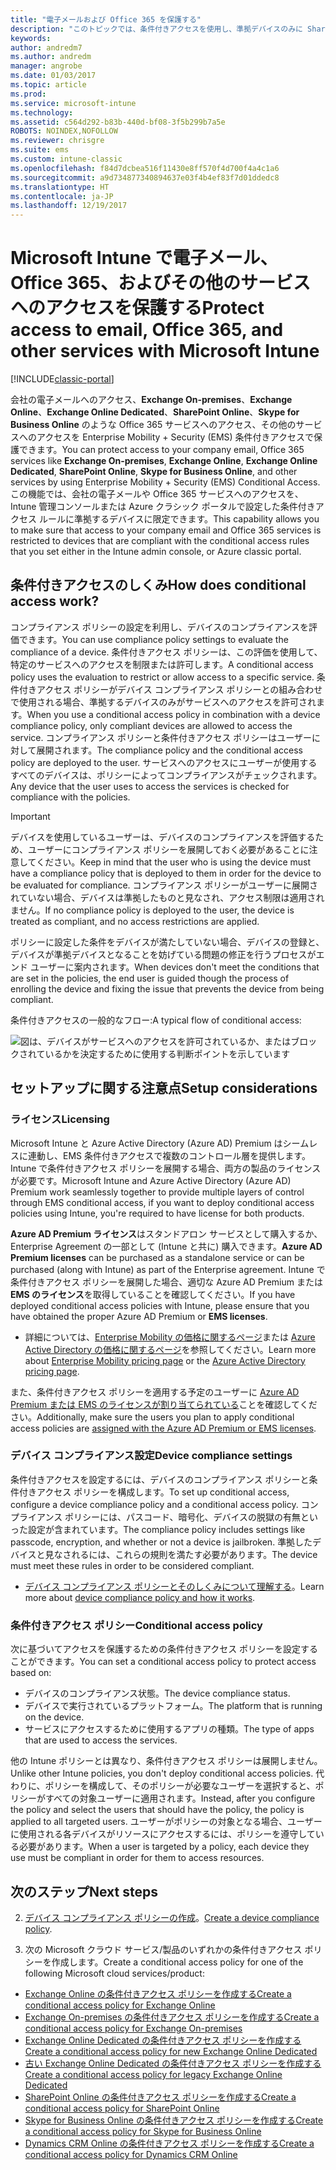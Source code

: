 ```yaml
---
title: "電子メールおよび Office 365 を保護する"
description: "このトピックでは、条件付きアクセスを使用し、準拠デバイスのみに SharePoint Online およびその他のサービスの会社の電子メールや会社データへのアクセスを許可する方法について説明します。"
keywords: 
author: andredm7
ms.author: andredm
manager: angrobe
ms.date: 01/03/2017
ms.topic: article
ms.prod: 
ms.service: microsoft-intune
ms.technology: 
ms.assetid: c564d292-b83b-440d-bf08-3f5b299b7a5e
ROBOTS: NOINDEX,NOFOLLOW
ms.reviewer: chrisgre
ms.suite: ems
ms.custom: intune-classic
ms.openlocfilehash: f84d7dcbea516f11430e8ff570f4d700f4a4c1a6
ms.sourcegitcommit: a9d734877340894637e03f4b4ef83f7d01ddedc8
ms.translationtype: HT
ms.contentlocale: ja-JP
ms.lasthandoff: 12/19/2017
---
```

# <a name="protect-access-to-email-office-365-and-other-services-with-microsoft-intune"></a><span data-ttu-id="cb404-103">Microsoft Intune で電子メール、Office 365、およびその他のサービスへのアクセスを保護する</span><span class="sxs-lookup"><span data-stu-id="cb404-103">Protect access to email, Office 365, and other services with Microsoft Intune</span></span>

[!INCLUDE[classic-portal](../includes/classic-portal.md)]

<span data-ttu-id="cb404-104">会社の電子メールへのアクセス、**Exchange On-premises**、**Exchange Online**、**Exchange Online Dedicated**、**SharePoint Online**、**Skype for Business Online** のような Office 365 サービスへのアクセス、その他のサービスへのアクセスを Enterprise Mobility + Security (EMS) 条件付きアクセスで保護できます。</span><span class="sxs-lookup"><span data-stu-id="cb404-104">You can protect access to your company email, Office 365 services like **Exchange On-premises**, **Exchange Online**, **Exchange Online Dedicated**,  **SharePoint Online**, **Skype for Business Online**, and other services by using Enterprise Mobility + Security (EMS) Conditional Access.</span></span> <span data-ttu-id="cb404-105">この機能では、会社の電子メールや Office 365 サービスへのアクセスを、Intune 管理コンソールまたは Azure クラシック ポータルで設定した条件付きアクセス ルールに準拠するデバイスに限定できます。</span><span class="sxs-lookup"><span data-stu-id="cb404-105">This capability allows you to make sure that access to your company email and Office 365 services is restricted to devices that are compliant with the conditional access rules that you set either in the Intune admin console, or Azure classic portal.</span></span>
## <a name="how-does-conditional-access-work"></a><span data-ttu-id="cb404-106">条件付きアクセスのしくみ</span><span class="sxs-lookup"><span data-stu-id="cb404-106">How does conditional access work?</span></span>
<span data-ttu-id="cb404-107">コンプライアンス ポリシーの設定を利用し、デバイスのコンプライアンスを評価できます。</span><span class="sxs-lookup"><span data-stu-id="cb404-107">You can use compliance policy settings to evaluate the compliance of a device.</span></span> <span data-ttu-id="cb404-108">条件付きアクセス ポリシーは、この評価を使用して、特定のサービスへのアクセスを制限または許可します。</span><span class="sxs-lookup"><span data-stu-id="cb404-108">A conditional access policy uses the evaluation to restrict or allow access to a specific service.</span></span> <span data-ttu-id="cb404-109">条件付きアクセス ポリシーがデバイス コンプライアンス ポリシーとの組み合わせで使用される場合、準拠するデバイスのみがサービスへのアクセスを許可されます。</span><span class="sxs-lookup"><span data-stu-id="cb404-109">When you use a conditional access policy in combination with a device compliance policy, only compliant devices are allowed to access the service.</span></span> <span data-ttu-id="cb404-110">コンプライアンス ポリシーと条件付きアクセス ポリシーはユーザーに対して展開されます。</span><span class="sxs-lookup"><span data-stu-id="cb404-110">The compliance policy and the conditional access policy are deployed to the user.</span></span> <span data-ttu-id="cb404-111">サービスへのアクセスにユーザーが使用するすべてのデバイスは、ポリシーによってコンプライアンスがチェックされます。</span><span class="sxs-lookup"><span data-stu-id="cb404-111">Any device that the user uses to access the services is checked for compliance with the policies.</span></span>

> [!IMPORTANT]
> <span data-ttu-id="cb404-112">デバイスを使用しているユーザーは、デバイスのコンプライアンスを評価するため、ユーザーにコンプライアンス ポリシーを展開しておく必要があることに注意してください。</span><span class="sxs-lookup"><span data-stu-id="cb404-112">Keep in mind that the user who is using the device must have a compliance policy that is deployed to them in order for the device to be evaluated for compliance.</span></span>
> <span data-ttu-id="cb404-113">コンプライアンス ポリシーがユーザーに展開されていない場合、デバイスは準拠したものと見なされ、アクセス制限は適用されません。</span><span class="sxs-lookup"><span data-stu-id="cb404-113">If no compliance policy is deployed to the user, the device is treated as compliant, and no access restrictions are applied.</span></span>

<span data-ttu-id="cb404-114">ポリシーに設定した条件をデバイスが満たしていない場合、デバイスの登録と、デバイスが準拠デバイスとなることを妨げている問題の修正を行うプロセスがエンド ユーザーに案内されます。</span><span class="sxs-lookup"><span data-stu-id="cb404-114">When devices don't meet the conditions that are set in the policies, the end user is guided though the process of enrolling the device and fixing the issue that prevents the device from being compliant.</span></span>

<span data-ttu-id="cb404-115">条件付きアクセスの一般的なフロー:</span><span class="sxs-lookup"><span data-stu-id="cb404-115">A typical flow of conditional access:</span></span>

![図は、デバイスがサービスへのアクセスを許可されているか、またはブロックされているかを決定するために使用する判断ポイントを示しています](../media/ConditionalAccess4.png)

## <a name="setup-considerations"></a><span data-ttu-id="cb404-117">セットアップに関する注意点</span><span class="sxs-lookup"><span data-stu-id="cb404-117">Setup considerations</span></span>

### <a name="licensing"></a><span data-ttu-id="cb404-118">ライセンス</span><span class="sxs-lookup"><span data-stu-id="cb404-118">Licensing</span></span>

<span data-ttu-id="cb404-119">Microsoft Intune と Azure Active Directory (Azure AD) Premium はシームレスに連動し、EMS 条件付きアクセスで複数のコントロール層を提供します。Intune で条件付きアクセス ポリシーを展開する場合、両方の製品のライセンスが必要です。</span><span class="sxs-lookup"><span data-stu-id="cb404-119">Microsoft Intune and Azure Active Directory (Azure AD) Premium work seamlessly together to provide multiple layers of control through EMS conditional access, if you want to deploy conditional access policies using Intune, you're required to have license for both products.</span></span>

<span data-ttu-id="cb404-120">**Azure AD Premium ライセンス**はスタンドアロン サービスとして購入するか、Enterprise Agreement の一部として (Intune と共に) 購入できます。</span><span class="sxs-lookup"><span data-stu-id="cb404-120">**Azure AD Premium licenses** can be purchased as a standalone service or can be purchased (along with Intune) as part of the Enterprise agreement.</span></span> <span data-ttu-id="cb404-121">Intune で条件付きアクセス ポリシーを展開した場合、適切な Azure AD Premium または **EMS のライセンス**を取得していることを確認してください。</span><span class="sxs-lookup"><span data-stu-id="cb404-121">If you have deployed conditional access policies with Intune, please ensure that you have obtained the proper Azure AD Premium or **EMS licenses**.</span></span>

- <span data-ttu-id="cb404-122">詳細については、[Enterprise Mobility の価格に関するページ](https://www.microsoft.com/cloud-platform/enterprise-mobility-pricing)または [Azure Active Directory の価格に関するページ](https://azure.microsoft.com/pricing/details/active-directory/)を参照してください。</span><span class="sxs-lookup"><span data-stu-id="cb404-122">Learn more about [Enterprise Mobility pricing page](https://www.microsoft.com/cloud-platform/enterprise-mobility-pricing) or the [Azure Active Directory pricing page](https://azure.microsoft.com/pricing/details/active-directory/).</span></span>

<span data-ttu-id="cb404-123">また、条件付きアクセス ポリシーを適用する予定のユーザーに [Azure AD Premium または EMS のライセンスが割り当てられている](/intune/licenses-assign)ことを確認してください。</span><span class="sxs-lookup"><span data-stu-id="cb404-123">Additionally, make sure the users you plan to apply conditional access policies are [assigned with the Azure AD Premium or EMS licenses](/intune/licenses-assign).</span></span>

### <a name="device-compliance-settings"></a><span data-ttu-id="cb404-124">デバイス コンプライアンス設定</span><span class="sxs-lookup"><span data-stu-id="cb404-124">Device compliance settings</span></span>

<span data-ttu-id="cb404-125">条件付きアクセスを設定するには、デバイスのコンプライアンス ポリシーと条件付きアクセス ポリシーを構成します。</span><span class="sxs-lookup"><span data-stu-id="cb404-125">To set up conditional access, configure a device compliance policy and a conditional access policy.</span></span> <span data-ttu-id="cb404-126">コンプライアンス ポリシーには、パスコード、暗号化、デバイスの脱獄の有無といった設定が含まれています。</span><span class="sxs-lookup"><span data-stu-id="cb404-126">The compliance policy includes settings like passcode, encryption, and whether or not a device is jailbroken.</span></span> <span data-ttu-id="cb404-127">準拠したデバイスと見なされるには、これらの規則を満たす必要があります。</span><span class="sxs-lookup"><span data-stu-id="cb404-127">The device must meet these rules in order to be considered compliant.</span></span>

- <span data-ttu-id="cb404-128">[デバイス コンプライアンス ポリシーとそのしくみについて理解する](introduction-to-device-compliance-policies-in-microsoft-intune.md)。</span><span class="sxs-lookup"><span data-stu-id="cb404-128">Learn more about [device compliance policy and how it works](introduction-to-device-compliance-policies-in-microsoft-intune.md).</span></span>

### <a name="conditional-access-policy"></a><span data-ttu-id="cb404-129">条件付きアクセス ポリシー</span><span class="sxs-lookup"><span data-stu-id="cb404-129">Conditional access policy</span></span>

<span data-ttu-id="cb404-130">次に基づいてアクセスを保護するための条件付きアクセス ポリシーを設定することができます。</span><span class="sxs-lookup"><span data-stu-id="cb404-130">You can set a conditional access policy to protect access based on:</span></span>
- <span data-ttu-id="cb404-131">デバイスのコンプライアンス状態。</span><span class="sxs-lookup"><span data-stu-id="cb404-131">The device compliance status.</span></span>
- <span data-ttu-id="cb404-132">デバイスで実行されているプラットフォーム。</span><span class="sxs-lookup"><span data-stu-id="cb404-132">The platform that is running on the device.</span></span>
- <span data-ttu-id="cb404-133">サービスにアクセスするために使用するアプリの種類。</span><span class="sxs-lookup"><span data-stu-id="cb404-133">The type of apps that are used to access the services.</span></span>

<span data-ttu-id="cb404-134">他の Intune ポリシーとは異なり、条件付きアクセス ポリシーは展開しません。</span><span class="sxs-lookup"><span data-stu-id="cb404-134">Unlike other Intune policies, you don't deploy conditional access policies.</span></span> <span data-ttu-id="cb404-135">代わりに、ポリシーを構成して、そのポリシーが必要なユーザーを選択すると、ポリシーがすべての対象ユーザーに適用されます。</span><span class="sxs-lookup"><span data-stu-id="cb404-135">Instead, after you configure the policy and select the users that should have the policy, the policy is applied to all targeted users.</span></span> <span data-ttu-id="cb404-136">ユーザーがポリシーの対象となる場合、ユーザーに使用される各デバイスがリソースにアクセスするには、ポリシーを遵守している必要があります。</span><span class="sxs-lookup"><span data-stu-id="cb404-136">When a user is targeted by a policy, each device they use must be compliant in order for them to access resources.</span></span>


## <a name="next-steps"></a><span data-ttu-id="cb404-137">次のステップ</span><span class="sxs-lookup"><span data-stu-id="cb404-137">Next steps</span></span>


2. <span data-ttu-id="cb404-138">[デバイス コンプライアンス ポリシーの作成](create-a-device-compliance-policy-in-microsoft-intune.md)。</span><span class="sxs-lookup"><span data-stu-id="cb404-138">[Create a device compliance policy](create-a-device-compliance-policy-in-microsoft-intune.md).</span></span>

2.  <span data-ttu-id="cb404-139">次の Microsoft クラウド サービス/製品のいずれかの条件付きアクセス ポリシーを作成します。</span><span class="sxs-lookup"><span data-stu-id="cb404-139">Create a conditional access policy for one of the following Microsoft cloud services/product:</span></span>

  - [<span data-ttu-id="cb404-140">Exchange Online の条件付きアクセス ポリシーを作成する</span><span class="sxs-lookup"><span data-stu-id="cb404-140">Create a conditional access policy for Exchange Online</span></span>](restrict-access-to-exchange-online-with-microsoft-intune.md)
  - [<span data-ttu-id="cb404-141">Exchange On-premises の条件付きアクセス ポリシーを作成する</span><span class="sxs-lookup"><span data-stu-id="cb404-141">Create a conditional access policy for Exchange On-premises</span></span>](restrict-access-to-exchange-onpremises-with-microsoft-intune.md)
  - [<span data-ttu-id="cb404-142">Exchange Online Dedicated の条件付きアクセス ポリシーを作成する</span><span class="sxs-lookup"><span data-stu-id="cb404-142">Create a conditional access policy for new Exchange Online Dedicated</span></span>](restrict-access-to-exchange-online-with-microsoft-intune.md)
  - [<span data-ttu-id="cb404-143">古い Exchange Online Dedicated の条件付きアクセス ポリシーを作成する</span><span class="sxs-lookup"><span data-stu-id="cb404-143">Create a conditional access policy for legacy Exchange Online Dedicated</span></span>](restrict-access-to-exchange-onpremises-with-microsoft-intune.md)
  - [<span data-ttu-id="cb404-144">SharePoint Online の条件付きアクセス ポリシーを作成する</span><span class="sxs-lookup"><span data-stu-id="cb404-144">Create a conditional access policy for SharePoint Online</span></span>](restrict-access-to-sharepoint-online-with-microsoft-intune.md)
  - [<span data-ttu-id="cb404-145">Skype for Business Online の条件付きアクセス ポリシーを作成する</span><span class="sxs-lookup"><span data-stu-id="cb404-145">Create a conditional access policy for Skype for Business Online</span></span>](restrict-access-to-skype-for-business-online-with-microsoft-intune.md)
  - [<span data-ttu-id="cb404-146">Dynamics CRM Online の条件付きアクセス ポリシーを作成する</span><span class="sxs-lookup"><span data-stu-id="cb404-146">Create a conditional access policy for Dynamics CRM Online</span></span>](restrict-access-to-dynamics-crm-online-with-microsoft-intune.md)

